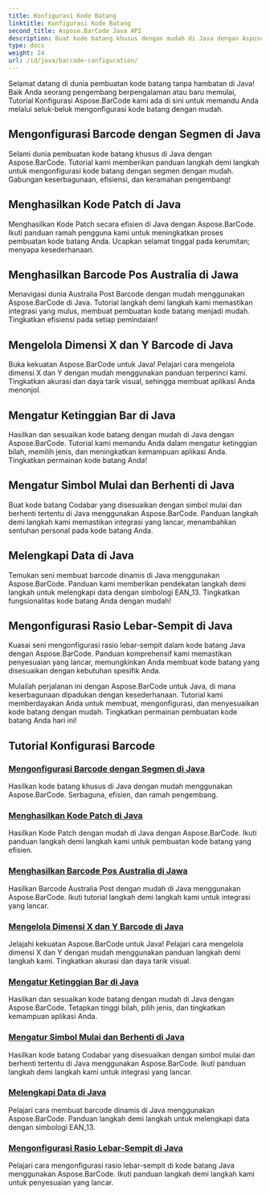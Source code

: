```yaml
---
title: Konfigurasi Kode Batang
linktitle: Konfigurasi Kode Batang
second_title: Aspose.BarCode Java API
description: Buat kode batang khusus dengan mudah di Java dengan Aspose.BarCode. Tingkatkan efisiensi dan keramahan pengembang dengan tutorial serbaguna kami.
type: docs
weight: 24
url: /id/java/barcode-configuration/
---
```


Selamat datang di dunia pembuatan kode batang tanpa hambatan di Java! Baik Anda seorang pengembang berpengalaman atau baru memulai, Tutorial Konfigurasi Aspose.BarCode kami ada di sini untuk memandu Anda melalui seluk-beluk mengonfigurasi kode batang dengan mudah.

## Mengonfigurasi Barcode dengan Segmen di Java

Selami dunia pembuatan kode batang khusus di Java dengan Aspose.BarCode. Tutorial kami memberikan panduan langkah demi langkah untuk mengonfigurasi kode batang dengan segmen dengan mudah. Gabungan keserbagunaan, efisiensi, dan keramahan pengembang!

## Menghasilkan Kode Patch di Java

Menghasilkan Kode Patch secara efisien di Java dengan Aspose.BarCode. Ikuti panduan ramah pengguna kami untuk meningkatkan proses pembuatan kode batang Anda. Ucapkan selamat tinggal pada kerumitan; menyapa kesederhanaan.

## Menghasilkan Barcode Pos Australia di Jawa

Menavigasi dunia Australia Post Barcode dengan mudah menggunakan Aspose.BarCode di Java. Tutorial langkah demi langkah kami memastikan integrasi yang mulus, membuat pembuatan kode batang menjadi mudah. Tingkatkan efisiensi pada setiap pemindaian!

## Mengelola Dimensi X dan Y Barcode di Java

Buka kekuatan Aspose.BarCode untuk Java! Pelajari cara mengelola dimensi X dan Y dengan mudah menggunakan panduan terperinci kami. Tingkatkan akurasi dan daya tarik visual, sehingga membuat aplikasi Anda menonjol.

## Mengatur Ketinggian Bar di Java

Hasilkan dan sesuaikan kode batang dengan mudah di Java dengan Aspose.BarCode. Tutorial kami memandu Anda dalam mengatur ketinggian bilah, memilih jenis, dan meningkatkan kemampuan aplikasi Anda. Tingkatkan permainan kode batang Anda!

## Mengatur Simbol Mulai dan Berhenti di Java

Buat kode batang Codabar yang disesuaikan dengan simbol mulai dan berhenti tertentu di Java menggunakan Aspose.BarCode. Panduan langkah demi langkah kami memastikan integrasi yang lancar, menambahkan sentuhan personal pada kode batang Anda.

## Melengkapi Data di Java

Temukan seni membuat barcode dinamis di Java menggunakan Aspose.BarCode. Panduan kami memberikan pendekatan langkah demi langkah untuk melengkapi data dengan simbologi EAN_13. Tingkatkan fungsionalitas kode batang Anda dengan mudah!

## Mengonfigurasi Rasio Lebar-Sempit di Java

Kuasai seni mengonfigurasi rasio lebar-sempit dalam kode batang Java dengan Aspose.BarCode. Panduan komprehensif kami memastikan penyesuaian yang lancar, memungkinkan Anda membuat kode batang yang disesuaikan dengan kebutuhan spesifik Anda.

Mulailah perjalanan ini dengan Aspose.BarCode untuk Java, di mana keserbagunaan dipadukan dengan kesederhanaan. Tutorial kami memberdayakan Anda untuk membuat, mengonfigurasi, dan menyesuaikan kode batang dengan mudah. Tingkatkan permainan pembuatan kode batang Anda hari ini!
## Tutorial Konfigurasi Barcode
### [Mengonfigurasi Barcode dengan Segmen di Java](./configuring-barcode-segments/)
Hasilkan kode batang khusus di Java dengan mudah menggunakan Aspose.BarCode. Serbaguna, efisien, dan ramah pengembang.
### [Menghasilkan Kode Patch di Java](./generating-patch-code/)
Hasilkan Kode Patch dengan mudah di Java dengan Aspose.BarCode. Ikuti panduan langkah demi langkah kami untuk pembuatan kode batang yang efisien.
### [Menghasilkan Barcode Pos Australia di Jawa](./generating-australia-post-barcode/)
Hasilkan Barcode Australia Post dengan mudah di Java menggunakan Aspose.BarCode. Ikuti tutorial langkah demi langkah kami untuk integrasi yang lancar.
### [Mengelola Dimensi X dan Y Barcode di Java](./managing-x-y-dimension-barcode/)
Jelajahi kekuatan Aspose.BarCode untuk Java! Pelajari cara mengelola dimensi X dan Y dengan mudah menggunakan panduan langkah demi langkah kami. Tingkatkan akurasi dan daya tarik visual.
### [Mengatur Ketinggian Bar di Java](./setting-bars-height/)
Hasilkan dan sesuaikan kode batang dengan mudah di Java dengan Aspose.BarCode. Tetapkan tinggi bilah, pilih jenis, dan tingkatkan kemampuan aplikasi Anda.
### [Mengatur Simbol Mulai dan Berhenti di Java](./setting-start-stop-symbols/)
Hasilkan kode batang Codabar yang disesuaikan dengan simbol mulai dan berhenti tertentu di Java menggunakan Aspose.BarCode. Ikuti panduan langkah demi langkah kami untuk integrasi yang lancar.
### [Melengkapi Data di Java](./supplementing-data/)
Pelajari cara membuat barcode dinamis di Java menggunakan Aspose.BarCode. Panduan langkah demi langkah untuk melengkapi data dengan simbologi EAN_13.
### [Mengonfigurasi Rasio Lebar-Sempit di Java](./configuring-wide-narrow-ratio/)
Pelajari cara mengonfigurasi rasio lebar-sempit di kode batang Java menggunakan Aspose.BarCode. Ikuti panduan langkah demi langkah kami untuk penyesuaian yang lancar.